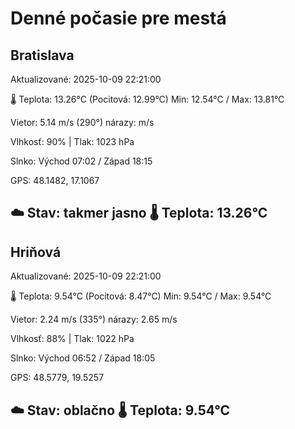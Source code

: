 ﻿# Denné počasie pre mestá

## Bratislava
Aktualizované: 2025-10-09 22:21:00

🌡️ Teplota: 13.26°C 
(Pocitová: 12.99°C)
Min: 12.54°C / Max: 13.81°C

Vietor: 5.14 m/s    (290°) 
nárazy:  m/s

Vlhkosť: 90% | Tlak: 1023 hPa

Slnko: Východ 07:02 / Západ 18:15

GPS: 48.1482, 17.1067

☁️ Stav: takmer jasno        🌡️ Teplota: 13.26°C
---

## Hriňová
Aktualizované: 2025-10-09 22:21:00

🌡️ Teplota: 9.54°C 
(Pocitová: 8.47°C)
Min: 9.54°C / Max: 9.54°C

Vietor: 2.24 m/s (335°)
nárazy: 2.65 m/s

Vlhkosť: 88% | Tlak: 1022 hPa

Slnko: Východ 06:52 / Západ 18:05

GPS: 48.5779, 19.5257

☁️ Stav: oblačno        🌡️ Teplota: 9.54°C
---
